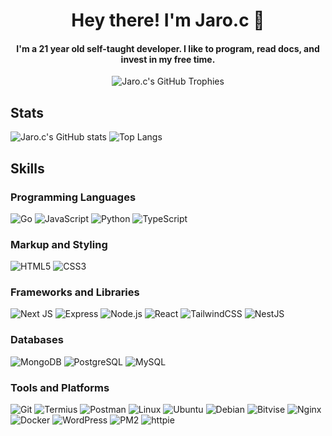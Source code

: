 <div align="center">
    <h1>Hey there! I'm Jaro.c 👋</h1>
    <h4>I'm a 21 year old self-taught developer. I like to program, read docs, and invest in my free time.</h4>
    <img src="https://github-profile-trophy.vercel.app/?username=Jaro-c&theme=darkhub" alt="Jaro.c's GitHub Trophies"/>
</div>

## Stats

![Jaro.c's GitHub stats](https://github-readme-stats.vercel.app/api?username=Jaro-c&show_icons=true&theme=dark)
![Top Langs](https://github-readme-stats.vercel.app/api/top-langs/?username=Jaro-c&layout=compact&theme=dark)

## Skills

### Programming Languages

![Go](https://img.shields.io/badge/go-%2300ADD8.svg?style=for-the-badge&logo=go&logoColor=white)
![JavaScript](https://img.shields.io/badge/javascript-%23323330.svg?style=for-the-badge&logo=javascript&logoColor=%23F7DF1E)
![Python](https://img.shields.io/badge/python-%233776AB.svg?style=for-the-badge&logo=python&logoColor=white)
![TypeScript](https://img.shields.io/badge/typescript-%23007ACC.svg?style=for-the-badge&logo=typescript&logoColor=white)

### Markup and Styling

![HTML5](https://img.shields.io/badge/html5-%23E34F26.svg?style=for-the-badge&logo=html5&logoColor=white)
![CSS3](https://img.shields.io/badge/css3-%231572B6.svg?style=for-the-badge&logo=css3&logoColor=white)

### Frameworks and Libraries

![Next JS](https://img.shields.io/badge/Next-black?style=for-the-badge&logo=next.js&logoColor=white)
![Express](https://img.shields.io/badge/express-%23404d59.svg?style=for-the-badge&logo=express&logoColor=%2361DAFB)
![Node.js](https://img.shields.io/badge/node.js-%2343853D.svg?style=for-the-badge&logo=node.js&logoColor=white)
![React](https://img.shields.io/badge/react-%2320232a.svg?style=for-the-badge&logo=react&logoColor=%2361DAFB)
![TailwindCSS](https://img.shields.io/badge/tailwindcss-%2338B2AC.svg?style=for-the-badge&logo=tailwind-css&logoColor=white)
![NestJS](https://img.shields.io/badge/nestjs-%23E0234E.svg?style=for-the-badge&logo=nestjs&logoColor=white)

### Databases

![MongoDB](https://img.shields.io/badge/mongodb-%2347A248.svg?style=for-the-badge&logo=mongodb&logoColor=white)
![PostgreSQL](https://img.shields.io/badge/postgresql-%23336791.svg?style=for-the-badge&logo=postgresql&logoColor=white)
![MySQL](https://img.shields.io/badge/mysql-%2300f.svg?style=for-the-badge&logo=mysql&logoColor=white)

### Tools and Platforms

![Git](https://img.shields.io/badge/git-%23F05033.svg?style=for-the-badge&logo=git&logoColor=white)
![Termius](https://img.shields.io/badge/termius-%23000000.svg?style=for-the-badge&logo=termius&logoColor=white)
![Postman](https://img.shields.io/badge/postman-%23FF6C37.svg?style=for-the-badge&logo=postman&logoColor=white)
![Linux](https://img.shields.io/badge/linux-%23FCC624.svg?style=for-the-badge&logo=linux&logoColor=black)
![Ubuntu](https://img.shields.io/badge/ubuntu-E95420?style=for-the-badge&logo=ubuntu&logoColor=white)
![Debian](https://img.shields.io/badge/debian-%23A81D33.svg?style=for-the-badge&logo=debian&logoColor=white)
![Bitvise](https://img.shields.io/badge/bitvise-%23000000.svg?style=for-the-badge&logo=bitvise&logoColor=white)
![Nginx](https://img.shields.io/badge/nginx-%23009639.svg?style=for-the-badge&logo=nginx&logoColor=white)
![Docker](https://img.shields.io/badge/docker-%230db7ed.svg?style=for-the-badge&logo=docker&logoColor=white)
![WordPress](https://img.shields.io/badge/wordpress-%23117AC9.svg?style=for-the-badge&logo=wordpress&logoColor=white)
![PM2](https://img.shields.io/badge/pm2-%2300AC84.svg?style=for-the-badge&logo=pm2&logoColor=white)
![httpie](https://img.shields.io/badge/httpie-%23000000.svg?style=for-the-badge&logo=httpie&logoColor=white)
